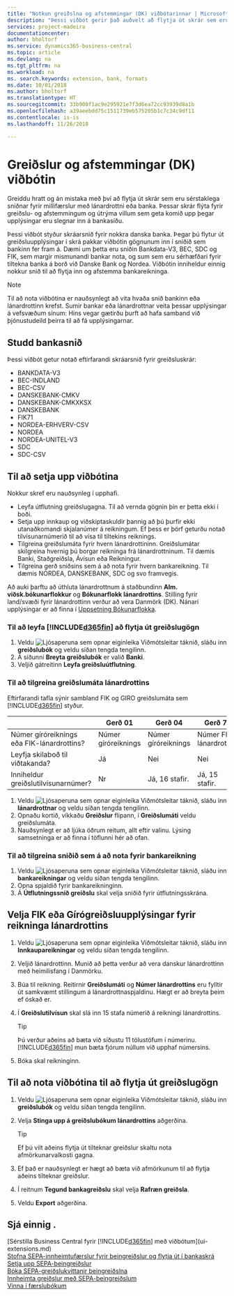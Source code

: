 ```yaml
---
title: "Notkun greiðslna og afstemmingar (DK) viðbótarinnar | Microsoft Docs"
description: "Þessi viðbót gerir það auðvelt að flytja út skrár sem eru forstilltar til að uppfylla kröfur banka um rafræna skráningu."
services: project-madeira
documentationcenter: 
author: bholtorf
ms.service: dynamics365-business-central
ms.topic: article
ms.devlang: na
ms.tgt_pltfrm: na
ms.workload: na
ms. search.keywords: extension, bank, formats
ms.date: 10/01/2018
ms.author: bholtorf
ms.translationtype: HT
ms.sourcegitcommit: 33b900f1ac9e295921e7f3d6ea72cc93939d8a1b
ms.openlocfilehash: a39aeebdd75c1511739eb575205b1c7c34c9df11
ms.contentlocale: is-is
ms.lasthandoff: 11/26/2018

---
```


# <a name="the-payments-and-reconciliations-dk-extension"></a>Greiðslur og afstemmingar (DK) viðbótin
Greiddu hratt og án mistaka með því að flytja út skrár sem eru sérstaklega sniðnar fyrir millifærslur með lánardrottni eða banka. Þessar skrár flýta fyrir greiðslu- og afstemmingum og útrýma villum sem geta komið upp þegar upplýsingar eru slegnar inn á bankasíðu.  

Þessi viðbót styður skráarsnið fyrir nokkra danska banka. Þegar þú flytur út greiðsluupplýsingar í skrá pakkar viðbótin gögnunum inn í sniðið sem bankinn fer fram á. Dæmi um þetta eru sniðin Bankdata-V3, BEC, SDC og FIK, sem margir mismunandi bankar nota, og sum sem eru sérhæfðari fyrir tiltekna banka á borð við Danske Bank og Nordea. Viðbótin inniheldur einnig nokkur snið til að flytja inn og afstemma bankareikninga.  

> [!Note]
> Til að nota viðbótina er nauðsynlegt að vita hvaða snið bankinn eða lánardrottinn krefst. Sumir bankar eða lánardrottnar veita þessar upplýsingar á vefsvæðum sínum: Hins vegar gætirðu þurft að hafa samband við þjónustudeild þeirra til að fá upplýsingarnar.  

## <a name="supported-bank-formats"></a>Studd bankasnið
Þessi viðbót getur notað eftirfarandi skráarsnið fyrir greiðsluskrár:  

* BANKDATA-V3  
* BEC-INDLAND  
* BEC-CSV  
* DANSKEBANK-CMKV  
* DANSKEBANK-CMKXKSX  
* DANSKEBANK  
* FIK71  
* NORDEA-ERHVERV-CSV  
* NORDEA  
* NORDEA-UNITEL-V3  
* SDC  
* SDC-CSV  

## <a name="to-set-up-the-extension"></a>Til að setja upp viðbótina
Nokkur skref eru nauðsynleg í upphafi.  

* Leyfa útflutning greiðslugagna. Til að vernda gögnin þín er þetta ekki í boði.  
* Setja upp innkaup og viðskiptaskuldir þannig að þú þurfir ekki utanaðkomandi skjalanúmer á reikningum. Ef þess er þörf geturðu notað tilvísunarnúmerið til að vísa til tiltekins reiknings.  
* Tilgreina greiðslumáta fyrir hvern lánardrottininn. Greiðslumátar skilgreina hvernig þú borgar reikninga frá lánardrottninum. Til dæmis Banki, Staðgreiðsla, Ávísun eða Reikningur.  
* Tilgreina gerð sniðsins sem á að nota fyrir hvern bankareikning. Til dæmis NORDEA, DANSKEBANK, SDC og svo framvegis.  

Að auki þarftu að úthluta lánardrottnum á staðbundinn **Alm. viðsk.bókunarflokkur** og **Bókunarflokk lánardrottins**. Stilling fyrir land/svæði fyrir lánardrottinn verður að vera Danmörk (DK). Nánari upplýsingar er að finna í [Uppsetning Bókunarflokka](finance-posting-groups.md).  

### <a name="to-allow-included365finincludesd365finmdmd-to-export-payment-data"></a>Til að leyfa [!INCLUDE[d365fin](includes/d365fin_md.md)] að flytja út greiðslugögn
1. Veldu ![Ljósaperuna sem opnar eiginleika Viðmótsleitar](media/ui-search/search_small.png "Segðu mér hvað þú vilt gera") táknið, sláðu inn **greiðslubók** og veldu síðan tengda tengilinn.  
2. Á síðunni **Breyta greiðslubók** er valið **Banki**.  
3. Veljið gátreitinn **Leyfa greiðsluútflutning**.  

### <a name="to-specify-a-payment-method-for-a-vendor"></a>Til að tilgreina greiðslumáta lánardrottins
Eftirfarandi tafla sýnir sambland FIK og GIRO greiðslumáta sem [!INCLUDE[d365fin](includes/d365fin_md.md)] styður.

||Gerð 01 | Gerð 04 | Gerð 71 | Gerð 73 |
|----|---|---|---|---|
|Númer gíróreiknings eða FIK-lánardrottins? | Númer gíróreiknings | Númer gíróreiknings | Númer FIK-lánardrottins | Númer FIK-lánardrottins|
|Leyfja skilaboð til viðtakanda? | Já |Nei |Nei | Já |
|Inniheldur greiðslutilvísunarnúmer? | Nr | Já, 16 stafir. | Já, 15 stafir. | Nr|

1. Veldu ![Ljósaperuna sem opnar eiginleika Viðmótsleitar](media/ui-search/search_small.png "Segðu mér hvað þú vilt gera") táknið, sláðu inn **lánardrottnar** og veldu síðan tengda tengilinn.  
2. Opnaðu kortið, víkkaðu **Greiðslur** flipann, í **Greiðslumáti** veldu greiðslumáta.  
3. Nauðsynlegt er að ljúka öðrum reitum, allt eftir valinu. Lýsing samsetninga er að finna í töflunni hér að ofan.  

### <a name="to-specify-the-format-to-use-for-a-bank-account"></a>Til að tilgreina sniðið sem á að nota fyrir bankareikning
1. Veldu ![Ljósaperuna sem opnar eiginleika Viðmótsleitar](media/ui-search/search_small.png "Segðu mér hvað þú vilt gera") táknið, sláðu inn **bankareikningar** og veldu síðan tengda tengilinn.  
2. Opna spjaldið fyrir bankareikninginn.  
3. Á **Útflutningssnið greiðslu** skal velja sniðið fyrir útflutningsskrána.  

## <a name="choosing-the-fik-or-giro-payment-information-for-vendor-invoices"></a>Velja FIK eða Gírógreiðsluupplýsingar fyrir reikninga lánardrottins
1. Veldu ![Ljósaperuna sem opnar eiginleika Viðmótsleitar](media/ui-search/search_small.png "Segðu mér hvað þú vilt gera") táknið, sláðu inn **Innkaupareikningar** og veldu síðan tengda tengilinn.
2. Veljið lánardrottinn. Munið að þetta verður að vera danskur lánardrottinn með heimilisfang í Danmörku.
3. Búa til reikning. Reitirnir **Greiðslumáti** og **Númer lánardrottins** eru fylltir út samkvæmt stillingum á lánardrottnaspjaldinu. Hægt er að breyta þeim ef óskað er.
4. Í **Greiðslutilvísun** skal slá inn 15 stafa númerið á reikningi lánardrottins.  

    > [!Tip]
    > Þú verður aðeins að bæta við síðustu 11 tölustöfum í númerinu. [!INCLUDE[d365fin](includes/d365fin_md.md)] mun bæta fjórum núllum við upphaf númersins.  

5. Bóka skal reikninginn.

## <a name="to-use-the-extension-to-export-payment-data"></a>Til að nota viðbótina til að flytja út greiðslugögn
1. Veldu ![Ljósaperuna sem opnar eiginleika Viðmótsleitar](media/ui-search/search_small.png "Segðu mér hvað þú vilt gera") táknið, sláðu inn **greiðslubók** og veldu síðan tengda tengilinn.  
2. Velja **Stinga upp á greiðslubókum lánardrottins** aðgerðina.  

    > [!Tip]
    > Ef þú vilt aðeins flytja út tilteknar greiðslur skaltu nota afmörkunarvalkosti gagna.  

3. Ef það er nauðsynlegt er hægt að bæta við afmörkunum til að flytja aðeins tilteknar greiðslur.  
4. Í reitnum **Tegund bankagreiðslu** skal velja **Rafræn greiðsla**.  
5. Veldu **Export** aðgerðina.  

## <a name="see-also"></a>Sjá einnig .
[Sérstilla Business Central fyrir [!INCLUDE[d365fin](includes/d365fin_md.md)] með viðbótum](ui-extensions.md)  
[Stofna SEPA-innheimtufærslur fyrir beingreiðslur og flytja út í bankaskrá](finance-how-create-sepa-direct-debit-collection-entries-export-bank-file.md)  
[Setja upp SEPA-beingreiðslur](finance-how-to-set-up-sepa-direct-debit.md)  
[Bóka SEPA-greiðslukvittanir beingreiðslna](finance-how-to-post-sepa-direct-debit-payment-receipts.md)  
[Innheimta greiðslur með SEPA-beingreiðslum](finance-collect-payments-with-sepa-direct-debit.md)  
[Vinna í færslubókum](ui-work-general-journals.md)  

